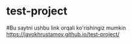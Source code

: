 # test-project

#Bu saytni ushbu link orqali ko'rishingiz mumkin
https://javokhrustamov.github.io/test-project/
